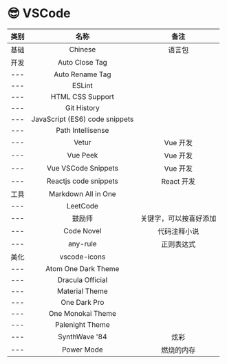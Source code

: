 # 😎 VSCode

| 类别  |              名称              |          备注          |
| :---: | :----------------------------: | :--------------------: |
| 基础  |            Chinese             |         语言包         |
| 开发  |         Auto Close Tag         |                        |
|  ---  |        Auto Rename Tag         |                        |
|  ---  |             ESLint             |                        |
|  ---  |        HTML CSS Support        |                        |
|  ---  |          Git History           |                        |
|  ---  | JavaScript (ES6) code snippets |                        |
|  ---  |       Path Intellisense        |                        |
|  ---  |             Vetur              |        Vue 开发        |
|  ---  |            Vue Peek            |        Vue 开发        |
|  ---  |      Vue VSCode Snippets       |        Vue 开发        |
|  ---  |     Reactjs code snippets      |       React 开发       |
| 工具  |      Markdown All in One       |                        |
|  ---  |            LeetCode            |                        |
|  ---  |             鼓励师             | 关键字，可以按喜好添加 |
|  ---  |           Code Novel           |      代码注释小说      |
|  ---  |            any-rule            |       正则表达式       |
| 美化  |          vscode-icons          |                        |
|  ---  |      Atom One Dark Theme       |                        |
|  ---  |        Dracula Official        |                        |
|  ---  |         Material Theme         |                        |
|  ---  |          One Dark Pro          |                        |
|  ---  |       One Monokai Theme        |                        |
|  ---  |        Palenight Theme         |                        |
|  ---  |         SynthWave '84          |          炫彩          |
|  ---  |           Power Mode           |       燃烧的内存       |